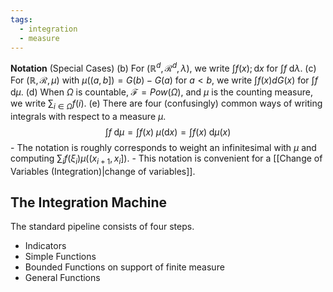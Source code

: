 ```yaml
---
tags:
  - integration
  - measure
---
```

**Notation** (Special Cases)
(b) For $(\mathbb{R}^d, \mathcal{R}^d, \lambda)$, we write $\int f(x);\mathrm{d}x$ for $\int f\;\mathrm{d}\lambda$.
(c) For $(\mathbb{R}, \mathcal{R}, \mu)$ with $\mu((a,b])=G(b)-G(a)$ for $a<b$, we write $\int f(x)dG(x)$ for $\int f\;\mathrm{d}\mu$.
(d) When $\Omega$ is countable, $\mathcal{F}=Pow(\Omega)$, and $\mu$ is the counting measure, we write $\sum_{i\in\Omega} f(i)$.
(e) There are four (confusingly) common ways of writing integrals with respect to a measure $\mu$.
	$$\int f\;\mathrm{d}\mu=\int f(x)\;\mu(\mathrm{d}x)=\int f(x)\;\mathrm{d}\mu(x)$$
	- The notation is roughly corresponds to weight an infinitesimal with $\mu$ and computing $\sum_i f(\xi_i)\mu((x_{i+1},x_i])$.
	- This notation is convenient for a [[Change of Variables (Integration)|change of variables]].

## The Integration Machine
The standard pipeline consists of four steps.
- Indicators
- Simple Functions
- Bounded Functions on support of finite measure
- General Functions